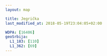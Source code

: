 ```yaml
---
layout: map

title: Jegrička
last_modified_at: 2018-05-19T23:04:05+02:00

WDPA: [16406]
geoSrbija:
  L1_183: [110]
  L1_362: [69]
---
```

